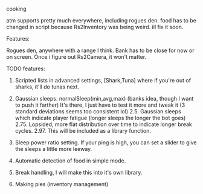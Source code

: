 cooking

atm supports pretty much everywhere, including rogues den. food has to be changed in script because Rs2Inventory was being weird. ill fix it soon.

Features:

Rogues den, anywhere with a range I think. Bank has to be close for now or on screen. Once i figure out Rs2Camera, it won't matter.

TODO features:

1. Scripted lists in advanced settings, [Shark,Tuna] where if you're out of sharks, it'll do tunas next.

2. Gaussian sleeps. normalSleep(min,avg,max) (banks idea, though I want to push it farther)
 It's there, I just have to test it more and tweak it (3 standard deviations seems too consistent lol)
2.5. Gaussian sleeps which indicate player fatigue (longer sleeps the longer the bot goes)
2.75. Lopsided, more flat distribution over time to indicate longer break cycles.
2.97. This will be included as a library function.

3. Sleep power ratio setting. If your ping is high, you can set a slider to give the sleeps a little more leeway.

4. Automatic detection of food in simple mode.

5. Break handling, I will make this into it's own library.

6. Making pies (inventory management)
